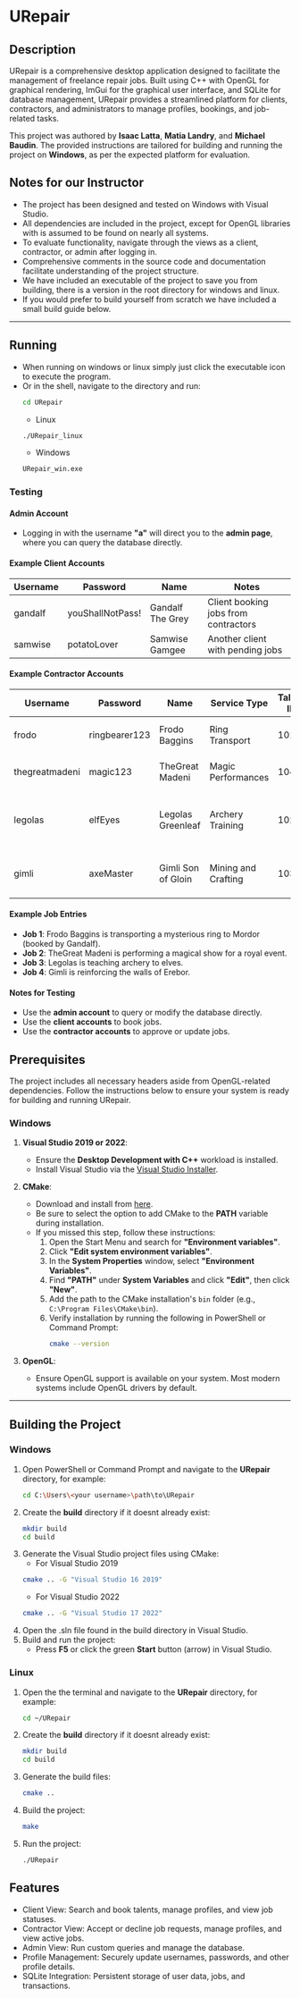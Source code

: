 # URepair

## Description

URepair is a comprehensive desktop application designed to facilitate the management of freelance repair jobs. Built using C++ with OpenGL for graphical rendering, ImGui for the graphical user interface, and SQLite for database management, URepair provides a streamlined platform for clients, contractors, and administrators to manage profiles, bookings, and job-related tasks.

This project was authored by **Isaac Latta**, **Matia Landry**, and **Michael Baudin**. The provided instructions are tailored for building and running the project on **Windows**, as per the expected platform for evaluation.

## Notes for our Instructor
- The project has been designed and tested on Windows with Visual Studio.
- All dependencies are included in the project, except for OpenGL libraries with is assumed to be found on nearly all systems.
- To evaluate functionality, navigate through the views as a client, contractor, or admin after logging in.
- Comprehensive comments in the source code and documentation facilitate understanding of the project structure.
- We have included an executable of the project to save you from building, there is a version in the root directory for windows and linux.
- If you would prefer to build yourself from scratch we have included a small build guide below.

---

## Running
- When running on windows or linux simply just click the executable icon to execute the program.
- Or in the shell, navigate to the directory and run:
	```bash
	cd URepair
	```
	- Linux
	```bash
	./URepair_linux
	```
	- Windows
	```bash
	URepair_win.exe
	```
### Testing

#### Admin Account
- Logging in with the username **"a"** will direct you to the **admin page**, where you can query the database directly.

#### Example Client Accounts
| Username   | Password         | Name                 | Notes                                |
|------------|------------------|----------------------|--------------------------------------|
| gandalf    | youShallNotPass! | Gandalf The Grey     | Client booking jobs from contractors |
| samwise    | potatoLover      | Samwise Gamgee       | Another client with pending jobs     |

#### Example Contractor Accounts
| Username       | Password      | Name                 | Service Type            | Talent ID | Notes                                |
|----------------|---------------|----------------------|-------------------------|-----------|--------------------------------------|
| frodo          | ringbearer123 | Frodo Baggins        | Ring Transport          | 101       | Contractor hired by Gandalf          |
| thegreatmadeni | magic123      | TheGreat Madeni      | Magic Performances      | 104       | Magician from Kazakhstan             |
| legolas        | elfEyes       | Legolas Greenleaf    | Archery Training        | 102       | Contractor for archery-related jobs  |
| gimli          | axeMaster     | Gimli Son of Gloin   | Mining and Crafting     | 103       | Contractor for mining and crafting   |

#### Example Job Entries
- **Job 1**: Frodo Baggins is transporting a mysterious ring to Mordor (booked by Gandalf).
- **Job 2**: TheGreat Madeni is performing a magical show for a royal event.
- **Job 3**: Legolas is teaching archery to elves.
- **Job 4**: Gimli is reinforcing the walls of Erebor.

#### Notes for Testing
- Use the **admin account** to query or modify the database directly.
- Use the **client accounts** to book jobs.
- Use the **contractor accounts** to approve or update jobs.


## Prerequisites

The project includes all necessary headers aside from OpenGL-related dependencies. Follow the instructions below to ensure your system is ready for building and running URepair.

### **Windows**

1. **Visual Studio 2019 or 2022**:
   - Ensure the **Desktop Development with C++** workload is installed.
   - Install Visual Studio via the [Visual Studio Installer](https://visualstudio.microsoft.com/).

2. **CMake**:
   - Download and install from [here](https://cmake.org/download/).
   - Be sure to select the option to add CMake to the **PATH** variable during installation.
   - If you missed this step, follow these instructions:
     1. Open the Start Menu and search for **"Environment variables"**.
     2. Click **"Edit system environment variables"**.
     3. In the **System Properties** window, select **"Environment Variables"**.
     4. Find **"PATH"** under **System Variables** and click **"Edit"**, then click **"New"**.
     5. Add the path to the CMake installation's `bin` folder (e.g., `C:\Program Files\CMake\bin`).
     6. Verify installation by running the following in PowerShell or Command Prompt:
        ```bash
        cmake --version
        ```

3. **OpenGL**:
   - Ensure OpenGL support is available on your system. Most modern systems include OpenGL drivers by default.

---

## Building the Project

### **Windows**

1. Open PowerShell or Command Prompt and navigate to the **URepair** directory, for example:
   ```bash
   cd C:\Users\<your username>\path\to\URepair
   ```
2. Create the **build** directory if it doesnt already exist:
	```bash
	mkdir build
	cd build
	```
3. Generate the Visual Studio project files using CMake:
	- For Visual Studio 2019
	```bash
	cmake .. -G "Visual Studio 16 2019"
	```
	- For Visual Studio 2022
	```bash
	cmake .. -G "Visual Studio 17 2022"
	```
4. Open the .sln file found in the build directory in Visual Studio.
5. Build and run the project:
	- Press **F5** or click the green **Start** button (arrow) in Visual Studio.

### **Linux**

1. Open the the terminal and navigate to the **URepair** directory, for example:
	```bash
	cd ~/URepair
	```
2. Create the **build** directory if it doesnt already exist:
	```bash
	mkdir build
	cd build
	```
3. Generate the build files:
	```bash
	cmake ..
	```
4. Build the project:
	```bash
	make
	```
5. Run the project:
	```bash
	./URepair
	```

## Features 
- Client View: Search and book talents, manage profiles, and view job statuses.
- Contractor View: Accept or decline job requests, manage profiles, and view active jobs.
- Admin View: Run custom queries and manage the database.
- Profile Management: Securely update usernames, passwords, and other profile details.
- SQLite Integration: Persistent storage of user data, jobs, and transactions.

